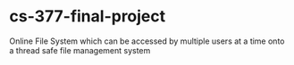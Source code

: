 # cs-377-final-project
Online File System which can be accessed by multiple users at a time onto a thread safe file management system
